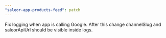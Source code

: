 ```yaml
---
"saleor-app-products-feed": patch
---
```


Fix logging when app is calling Google. After this change channelSlug and saleorApiUrl should be visible inside logs.
